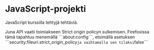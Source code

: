 # JavaScript-projekti
JavaScript kurssilla tehtyjä tehtäviä.

Juna API vaatii toimiakseen Strict origin policyn sulkemisen. Firefoxissa tämä tapahtuu menemällä ´´´about:config´´´, etsimällä asetuksen ´´´security.fileuri.strict_origin_policy``` ja vaihtamalla sen tilaksi ```false```
